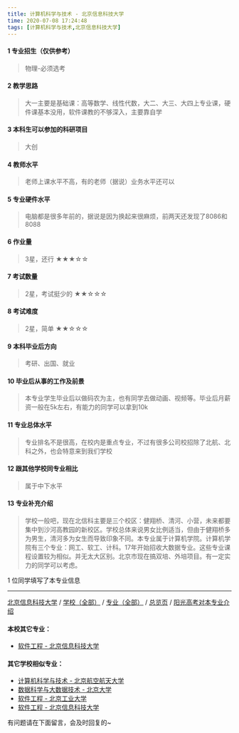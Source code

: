 ```yaml
---
title: 计算机科学与技术 - 北京信息科技大学
time: 2020-07-08 17:24:48
tags: [计算机科学与技术,北京信息科技大学]
---
```

#### 1 专业招生（仅供参考）  
> 物理-必须选考


#### 2 教学思路
> 大一主要是基础课：高等数学、线性代数，大二、大三、大四上专业课，硬件课基本没用，软件课教的不够深入，主要靠自学


#### 3 本科生可以参加的科研项目
> 大创


#### 4 教师水平
> 老师上课水平不高，有的老师（据说）业务水平还可以


#### 5 专业硬件水平
> 电脑都是很多年前的，据说是因为换起来很麻烦，前两天还发现了8086和8088


#### 6 作业量
> 3星，还行
★★★☆☆


#### 7 考试数量
> 2星，考试挺少的
★★☆☆☆


#### 8 考试难度
> 2星，简单
★★☆☆☆


#### 9 本科毕业后方向
> 考研、出国、就业


#### 10 毕业后从事的工作及前景
> 本专业学生毕业后以做码农为主，也有同学去做动画、视频等。毕业后月薪资一般在5k左右，有能力的同学可以拿到10k


#### 11 专业总体水平
> 专业排名不是很高，在校内是重点专业，不过有很多公司校招除了北航、北科之外，也会特意来到我们学校


#### 12 跟其他学校同专业相比
> 属于中下水平


#### 13 专业补充介绍
> 学校一般吧，现在北信科主要是三个校区：健翔桥、清河、小营，未来都要集中到沙河高教园的新校区。学校总体来说男女比例适当，但由于健翔桥多为男生，清河多为女生而导致印象不同。本专业属于计算机学院。计算机学院有三个专业：网工、软工、计科。17年开始招收大数据专业。这些专业课程设置较为相似。并无太大区别。北京市现在搞双培、外培项目。有一定实力的同学可以考虑。

1 位同学填写了本专业信息
***
[北京信息科技大学](https://univgo.github.io/2020/07/08/北京信息科技大学) / [学校（全部）](https://univgo.github.io/2020/07/08/3efa6bcca419) / [专业（全部）](https://univgo.github.io/2020/07/08/2d4c6d3552c2) / [总览页](https://univgo.github.io/2020/07/08/445daeb4fa00) / [阳光高考对本专业介绍](http://gaokao.chsi.com.cn/sch/zyk/view.do?schId=73397274&specId=73384336)
#### 本校其它专业：
- [软件工程 - 北京信息科技大学](https://univgo.github.io/2020/07/08/00b64cf2e2de )

#### 其它学校相似专业：
- [计算机科学与技术 - 北京航空航天大学](https://univgo.github.io/2020/07/08/0170ec3b0f46)
- [数据科学与大数据技术 - 北京大学](https://univgo.github.io/2020/07/08/fb4a3d978b23)
- [软件工程 - 北京工业大学](https://univgo.github.io/2020/07/08/fe7eac515ee2) 
- [软件工程 - 北京信息科技大学](https://univgo.github.io/2020/07/08/00b64cf2e2de )


有问题请在下面留言，会及时回复的~
